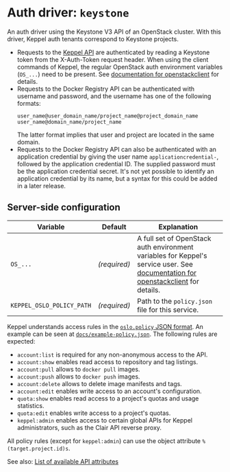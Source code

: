 # Auth driver: `keystone`

An auth driver using the Keystone V3 API of an OpenStack cluster. With this driver, Keppel auth tenants correspond to
Keystone projects.

- Requests to the [Keppel API](../api-spec.md) are authenticated by reading a Keystone token from the X-Auth-Token
  request header. When using the client commands of Keppel, the regular OpenStack auth environment variables (`OS_...`)
  need to be present. See [documentation for openstackclient][os-env] for details.
- Requests to the Docker Registry API can be authenticated with username and password, and the username has one of the
  following formats:
  ```
  user_name@user_domain_name/project_name@project_domain_name
  user_name@domain_name/project_name
  ```
  The latter format implies that user and project are located in the same domain.
- Requests to the Docker Registry API can also be authenticated with an application credential by giving the user name
  `applicationcredential-`, followed by the application credential ID. The supplied password must be the application
  credential secret. It's not yet possible to identify an application credential by its name, but a syntax for this
  could be added in a later release.

## Server-side configuration

| Variable | Default | Explanation |
| -------- | ------- | ----------- |
| `OS_...` | *(required)* | A full set of OpenStack auth environment variables for Keppel's service user. See [documentation for openstackclient][os-env] for details. |
| `KEPPEL_OSLO_POLICY_PATH` | *(required)* | Path to the `policy.json` file for this service. |

Keppel understands access rules in the [`oslo.policy` JSON format][os-pol]. An example can be seen at
[`docs/example-policy.json`](../example-policy.json). The following rules are expected:

- `account:list` is required for any non-anonymous access to the API.
- `account:show` enables read access to repository and tag listings.
- `account:pull` allows to `docker pull` images.
- `account:push` allows to `docker push` images.
- `account:delete` allows to delete image manifests and tags.
- `account:edit` enables write access to an account's configuration.
- `quota:show` enables read access to a project's quotas and usage statistics.
- `quota:edit` enables write access to a project's quotas.
- `keppel:admin` enables access to certain global APIs for Keppel administrators, such as the Clair API reverse proxy.

All policy rules (except for `keppel:admin`) can use the object attribute `%(target.project.id)s`.

See also: [List of available API attributes](https://github.com/sapcc/go-bits/blob/53eeb20fde03c3d0a35e76cf9c9a06b63a415e6b/gopherpolicy/pkg.go#L151-L164)

[os-env]: https://docs.openstack.org/python-openstackclient/latest/cli/man/openstack.html
[os-pol]: https://docs.openstack.org/oslo.policy/latest/admin/policy-json-file.html
